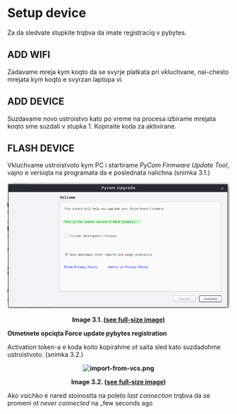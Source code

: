 # Setup device

Za da sledvate stupkite trqbva da imate registraciq v pybytes.



## ADD WIFI

Zadavame mreja kym koqto da se svyrje platkata pri vkluchvane, nai-chesto mrejata kym koqto e svyrzan laptopa vi.



## ADD DEVICE

Suzdavame novo ustroistvo kato po vreme na procesa izbirame mrejata koqto sme suzdali v stupka 1. Kopiraite koda za aktivirane.

<!-- **<p style="text-align: center;"> ![import-from-vcs.png](/img/ref-token.png) </p>** **<p style="text-align: center;"> Image 3.1. (<a href="/img/ref-token.png">see full-size image</a>) </p>** -->



## FLASH DEVICE

Vkluchvame ustroistvoto kym PC i startirame _PyCom Firmware Update Tool_, vajno e versiqta na programata da e poslednata nalichna (snimka 3.1.) 

**<p style="text-align: center;"> ![pycomflasher.png](img/pycomflasher.png) </p>** **<p style="text-align: center;"> Image 3.1. (<a href="/img/pycomflasher.png">see full-size image</a>) </p>**

**Otmetnete opciqta Force update pybytes registration**



Activation token-a e koda koito kopirahme ot saita sled kato suzdadohme ustroistvoto. (snimka 3.2.)

**<p style="text-align: center;"> ![import-from-vcs.png](/img/pybytes-reg.png) </p>** **<p style="text-align: center;"> Image 3.2. (<a href="/img/pybytes-reg.png">see full-size image</a>) </p>**

Ako vsichko e nared stoinostta na poleto _last connection_ trqbva da se promeni ot _never connected_ na _few seconds ago